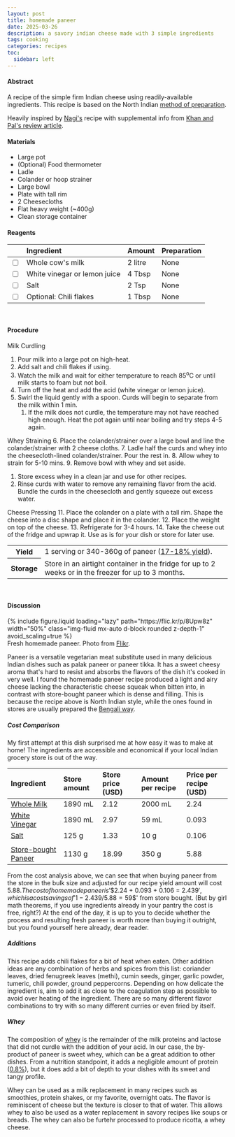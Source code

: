 ```yaml
---
layout: post
title: homemade paneer
date: 2025-03-26
description: a savory indian cheese made with 3 simple ingredients
tags: cooking
categories: recipes
toc: 
  sidebar: left
---
```


#### Abstract

A recipe of the simple firm Indian cheese using readily-available ingredients. This recipe is based on the North Indian [method of preparation](https://en.wikipedia.org/wiki/Paneer).

Heavily inspired by [Nagi's](https://www.recipetineats.com/how-to-make-paneer-fresh-indian-cheese/) recipe with supplemental info from [Khan and Pal's review article](https://pmc.ncbi.nlm.nih.gov/articles/PMC3551056/pdf/13197_2011_Article_247.pdf).

#### Materials

- Large pot
- (Optional) Food thermometer
- Ladle
- Colander or hoop strainer
- Large bowl
- Plate with tall rim
- 2 Cheesecloths
- Flat heavy weight (~400g)
- Clean storage container

#### Reagents

||Ingredient|Amount|Preparation|
|:---|:---|:---|:---|
|<input type="checkbox">|Whole cow's milk|2 litre|None|
|<input type="checkbox">|White vinegar or lemon juice|4 Tbsp|None|
|<input type="checkbox">|Salt|2 Tsp|None|
|<input type="checkbox">|Optional: Chili flakes|1 Tbsp|None|

<br>

#### Procedure

Milk Curdling
1. Pour milk into a large pot on high-heat.
2. Add salt and chili flakes if using.
3. Watch the milk and wait for either temperature to reach 85<sup>o</sup>C or until milk starts to foam but not boil.
4. Turn off the heat and add the acid (white vinegar or lemon juice). 
5. Swirl the liquid gently with a spoon. Curds will begin to separate from the milk within 1 min.
   1. If the milk does not curdle, the temperature may not have reached high enough. Heat the pot again until near boiling and try steps 4-5 again.

Whey Straining
6. Place the colander/strainer over a large bowl and line the colander/strainer with 2 cheese cloths.
7. Ladle half the curds and whey into the cheesecloth-lined colander/strainer. Pour the rest in.
8. Allow whey to strain for 5-10 mins.
9. Remove bowl with whey and set aside.
   1.  Store excess whey in a clean jar and use for other recipes.
10. Rinse curds with water to remove any remaining flavor from the acid. Bundle the curds in the cheesecloth and gently squeeze out excess water.

Cheese Pressing
11. Place the colander on a plate with a tall rim. Shape the cheese into a disc shape and place it in the colander.
12. Place the weight on top of the cheese.
13. Refrigerate for 3-4 hours.
14. Take the cheese out of the fridge and upwrap it. Use as is for your dish or store for later use.

   
<table>
  <tr>
    <th>Yield</th>
    <td>1 serving or 340-360g of paneer (<a href="https://pmc.ncbi.nlm.nih.gov/articles/PMC3551056/pdf/13197_2011_Article_247.pdf">17-18% yield</a>).</td>
  </tr>
  <tr>
    <th>Storage</th>
    <td>Store in an airtight container in the fridge for up to 2 weeks or in the freezer for up to 3 months.</td>
  </tr>
</table><br>


#### Discussion

<div class="row mt-3">
    <div class="col-sm mt-3 mt-md-0">
        {% include figure.liquid 
        loading="lazy" 
        path="https://flic.kr/p/8Upw8z" 
        width="50%" 
        class="img-fluid mx-auto d-block rounded z-depth-1" 
        avoid_scaling=true %}
    </div>
</div>
<div class="caption">
    Fresh homemade paneer. Photo from <a href="https://www.flickr.com/photos/85934826@N00/5187544103">Flikr</a>.
</div>

Paneer is a versatile vegetarian meat substitute used in many delicious Indian dishes such as palak paneer or paneer tikka. It has a sweet cheesy aroma that's hard to resist and absorbs the flavors of the dish it's cooked in very well. I found the homemade paneer recipe produced a light and airy cheese lacking the characteristic cheese squeak when bitten into, in contrast with store-bought paneer which is dense and filling. This is because the recipe above is North Indian style, while the ones found in stores are usually prepared the [Bengali way](https://en.wikipedia.org/wiki/Paneer).

##### Cost Comparison

My first attempt at this dish surprised me at how easy it was to make at home! The ingredients are accessible and economical if your local Indian grocery store is out of the way.

|Ingredient|Store amount|Store price (USD)|Amount per recipe|Price per recipe (USD)|
|:---|:---|:---|:---|:---|
|[Whole Milk](https://www.walmart.com/ip/Great-Value-Milk-Whole-Vitamin-D-Half-Gallon-Plastic-Jug/)|1890 mL|2.12|2000 mL|2.24|
|[White Vinegar](https://www.walmart.com/ip/Great-Value-Distilled-White-Vinegar-64-fl-oz/)|1890 mL|2.97|59 mL|0.093|
|[Salt](https://www.walmart.com/ip/Morton-Sea-Salt-Fine-4-4-Ounce/)|125 g|1.33|10 g|0.106|
||||||
|[Store-bought Paneer](https://spiceboxgrocery.com/products/gopi-paneer)|1130 g|18.99|350 g|5.88|

From the cost analysis above, we can see that when buying paneer from the store in the bulk size and adjusted for our recipe yield amount will cost $5.88. The cost of homemade paneer is '$$2.24 + 0.093 + 0.106 = $2.439$$', which is a cost savings of '$$1 - 2.439 / 5.88 = 59%$$' from store bought. (But by girl math theorems, if you use ingredients already in your pantry the cost is free, right?) At the end of the day, it is up to you to decide whether the process and resulting fresh paneer is worth more than buying it outright, but you found yourself here already, dear reader.

##### Additions

This recipe adds chili flakes for a bit of heat when eaten. Other addition ideas are any combination of herbs and spices from this list: coriander leaves, dried fenugreek leaves (methi), cumin seeds, ginger, garlic powder, tumeric, chili powder, ground peppercorns. Depending on how delicate the ingredient is, aim to add it as close to the coagulation step as possible to avoid over heating of the ingredient. There are so many different flavor combinations to try with so many different curries or even fried by itself.

##### Whey

The composition of [whey](https://en.wikipedia.org/wiki/Whey) is the remainder of the milk proteins and lactose that did not curdle with the addition of your acid. In our case, the by-product of paneer is sweet whey, which can be a great addition to other dishes. From a nutrition standpoint, it adds a negligible amount of protein ([0.8%](https://en.wikipedia.org/wiki/Whey#Composition)), but it does add a bit of depth to your dishes with its sweet and tangy profile. 

Whey can be used as a milk replacement in many recipes such as smoothies, protein shakes, or my favorite, overnight oats. The flavor is reminiscent of cheese but the texture is closer to that of water. This allows whey to also be used as a water replacement in savory recipes like soups or breads. The whey can also be furtehr processed to produce ricotta, a whey cheese.